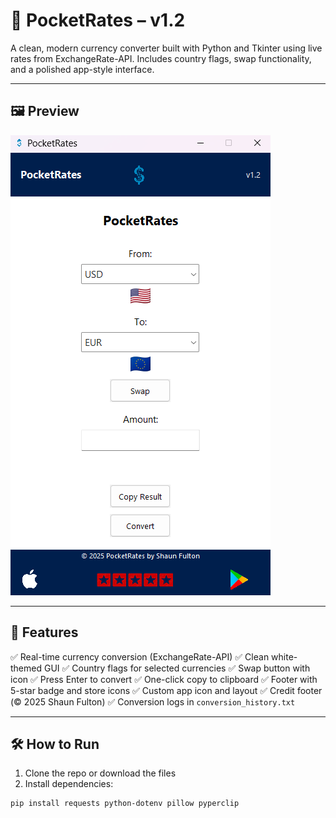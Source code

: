 # 💱 PocketRates – v1.2

A clean, modern currency converter built with Python and Tkinter using live rates from ExchangeRate-API. Includes country flags, swap functionality, and a polished app-style interface.

---

## 🖼️ Preview

![screenshot](Screenshot.png)

---

## 🚀 Features

✅ Real-time currency conversion (ExchangeRate-API)
✅ Clean white-themed GUI
✅ Country flags for selected currencies
✅ Swap button with icon
✅ Press Enter to convert
✅ One-click copy to clipboard
✅ Footer with 5-star badge and store icons
✅ Custom app icon and layout
✅ Credit footer (© 2025 Shaun Fulton)
✅ Conversion logs in `conversion_history.txt`

---

## 🛠 How to Run

1. Clone the repo or download the files
2. Install dependencies:

```bash
pip install requests python-dotenv pillow pyperclip
```
